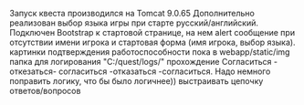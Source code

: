 Запуск квеста производился на Tomcat 9.0.65
Дополнительно реализован выбор языка игры при старте русский/английский.
Подключен Bootstrap к стартовой странице, на нем alert сообщение при отсутствии имени игрока
и стартовая форма (имя игрока, выбор языка).
картинки подтверждения работоспособности пока в webapp/static/img
папка для логирования "C:/quest/logs/"
прохождение Согласиться - откезаться- согласиться -отказаться -согласиться.
Надо немного поправить логику, что бы было логичнее)) выстраивать цепочку ответов/вопросов



